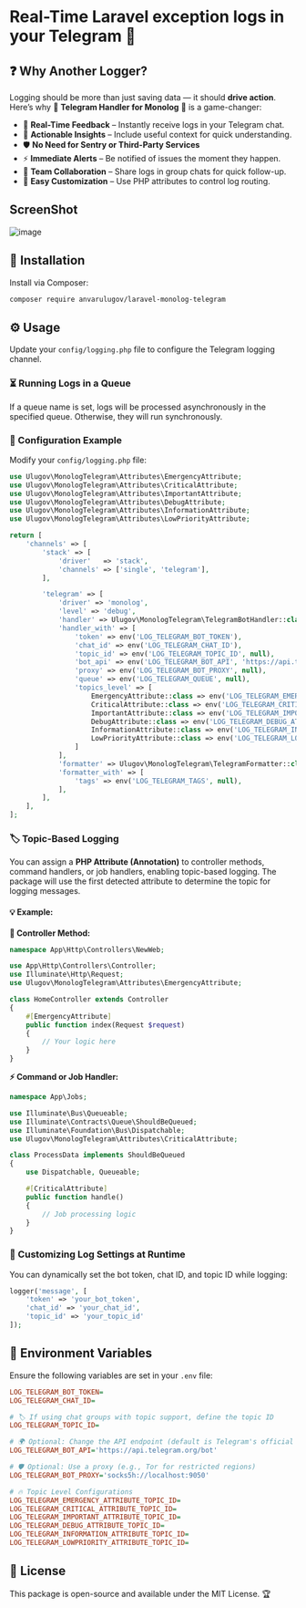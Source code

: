 # Real-Time Laravel exception logs in your Telegram 🚀

## ❓ Why Another Logger?

Logging should be more than just saving data — it should **drive action**. Here’s why 🔔 **Telegram Handler for Monolog** 📝 is a game-changer:

- 🚀 **Real-Time Feedback** – Instantly receive logs in your Telegram chat.
- 🧠 **Actionable Insights** – Include useful context for quick understanding.
- 🛡️ **No Need for Sentry or Third-Party Services**
- ⚡ **Immediate Alerts** – Be notified of issues the moment they happen.
- 👥 **Team Collaboration** – Share logs in group chats for quick follow-up.
- 🧩 **Easy Customization** – Use PHP attributes to control log routing.

## ScreenShot

![image](https://user-images.githubusercontent.com/3877538/172431112-020d7a7c-f515-49bc-961a-3f63c9ff21af.png)

## 🎯 Installation

Install via Composer:

```sh
composer require anvarulugov/laravel-monolog-telegram
```

## ⚙️ Usage

Update your `config/logging.php` file to configure the Telegram logging channel.

### ⏳ Running Logs in a Queue

If a queue name is set, logs will be processed asynchronously in the specified queue. Otherwise, they will run synchronously.

### 🔧 Configuration Example

Modify your `config/logging.php` file:

```php
use Ulugov\MonologTelegram\Attributes\EmergencyAttribute;
use Ulugov\MonologTelegram\Attributes\CriticalAttribute;
use Ulugov\MonologTelegram\Attributes\ImportantAttribute;
use Ulugov\MonologTelegram\Attributes\DebugAttribute;
use Ulugov\MonologTelegram\Attributes\InformationAttribute;
use Ulugov\MonologTelegram\Attributes\LowPriorityAttribute;

return [
    'channels' => [
        'stack' => [
            'driver'   => 'stack',
            'channels' => ['single', 'telegram'],
        ],

        'telegram' => [
            'driver' => 'monolog',
            'level' => 'debug',
            'handler' => Ulugov\MonologTelegram\TelegramBotHandler::class,
            'handler_with' => [
                'token' => env('LOG_TELEGRAM_BOT_TOKEN'),
                'chat_id' => env('LOG_TELEGRAM_CHAT_ID'),
                'topic_id' => env('LOG_TELEGRAM_TOPIC_ID', null),
                'bot_api' => env('LOG_TELEGRAM_BOT_API', 'https://api.telegram.org/bot'),
                'proxy' => env('LOG_TELEGRAM_BOT_PROXY', null),
                'queue' => env('LOG_TELEGRAM_QUEUE', null),
                'topics_level' => [
                    EmergencyAttribute::class => env('LOG_TELEGRAM_EMERGENCY_ATTRIBUTE_TOPIC_ID', null),
                    CriticalAttribute::class => env('LOG_TELEGRAM_CRITICAL_ATTRIBUTE_TOPIC_ID', null),
                    ImportantAttribute::class => env('LOG_TELEGRAM_IMPORTANT_ATTRIBUTE_TOPIC_ID', null),
                    DebugAttribute::class => env('LOG_TELEGRAM_DEBUG_ATTRIBUTE_TOPIC_ID', null),
                    InformationAttribute::class => env('LOG_TELEGRAM_INFORMATION_ATTRIBUTE_TOPIC_ID', null),
                    LowPriorityAttribute::class => env('LOG_TELEGRAM_LOWPRIORITY_ATTRIBUTE_TOPIC_ID', null),
                ]
            ],
            'formatter' => Ulugov\MonologTelegram\TelegramFormatter::class,
            'formatter_with' => [
                'tags' => env('LOG_TELEGRAM_TAGS', null),
            ],
        ],
    ],
];
```

### 🏷️ Topic-Based Logging

You can assign a **PHP Attribute (Annotation)** to controller methods, command handlers, or job handlers, enabling topic-based logging. The package will use the first detected attribute to determine the topic for logging messages.

#### 💡 Example:

**📌 Controller Method:**

```php
namespace App\Http\Controllers\NewWeb;

use App\Http\Controllers\Controller;
use Illuminate\Http\Request;
use Ulugov\MonologTelegram\Attributes\EmergencyAttribute;

class HomeController extends Controller
{
    #[EmergencyAttribute]
    public function index(Request $request)
    {
        // Your logic here
    }
}
```

**⚡ Command or Job Handler:**

```php
namespace App\Jobs;

use Illuminate\Bus\Queueable;
use Illuminate\Contracts\Queue\ShouldBeQueued;
use Illuminate\Foundation\Bus\Dispatchable;
use Ulugov\MonologTelegram\Attributes\CriticalAttribute;

class ProcessData implements ShouldBeQueued
{
    use Dispatchable, Queueable;

    #[CriticalAttribute]
    public function handle()
    {
        // Job processing logic
    }
}
```

### 🔄 Customizing Log Settings at Runtime

You can dynamically set the bot token, chat ID, and topic ID while logging:

```php
logger('message', [
    'token' => 'your_bot_token',
    'chat_id' => 'your_chat_id',
    'topic_id' => 'your_topic_id'
]);
```

## 📜 Environment Variables

Ensure the following variables are set in your `.env` file:

```ini
LOG_TELEGRAM_BOT_TOKEN=
LOG_TELEGRAM_CHAT_ID=

# 🏷️ If using chat groups with topic support, define the topic ID
LOG_TELEGRAM_TOPIC_ID=

# 🌍 Optional: Change the API endpoint (default is Telegram's official API)
LOG_TELEGRAM_BOT_API='https://api.telegram.org/bot'

# 🛡️ Optional: Use a proxy (e.g., Tor for restricted regions)
LOG_TELEGRAM_BOT_PROXY='socks5h://localhost:9050'

# 🔥 Topic Level Configurations
LOG_TELEGRAM_EMERGENCY_ATTRIBUTE_TOPIC_ID=
LOG_TELEGRAM_CRITICAL_ATTRIBUTE_TOPIC_ID=
LOG_TELEGRAM_IMPORTANT_ATTRIBUTE_TOPIC_ID=
LOG_TELEGRAM_DEBUG_ATTRIBUTE_TOPIC_ID=
LOG_TELEGRAM_INFORMATION_ATTRIBUTE_TOPIC_ID=
LOG_TELEGRAM_LOWPRIORITY_ATTRIBUTE_TOPIC_ID=
```

## 📄 License

This package is open-source and available under the MIT License. 🏆

